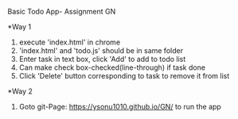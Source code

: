 Basic Todo App- Assignment GN

*Way 1
1. execute 'index.html' in chrome 
2. 'index.html' and 'todo.js' should be in same folder
3. Enter task in text box, click 'Add' to add to todo list
4. Can make check box-checked(line-through) if task done
5. Click 'Delete' button corresponding to task to remove it from list

*Way 2
1. Goto git-Page: https://ysonu1010.github.io/GN/ to run the app
